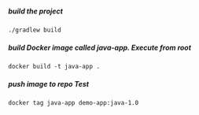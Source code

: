 ##### build the project

    ./gradlew build

##### build Docker image called java-app. Execute from root

    docker build -t java-app .
    
##### push image to repo Test

    docker tag java-app demo-app:java-1.0
    
